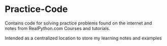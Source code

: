 # Practice-Code
Contains code for solving practice problems found on the internet and notes from RealPython.com Courses and tutorials.

Intended as a centralized location to store my learning notes and examples
